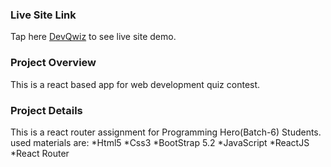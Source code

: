 ### Live Site Link
Tap here [DevQwiz](https://melodic-peony-dc7342.netlify.app/) to see live site demo.

### Project Overview
This is a react based app for web development quiz contest. 

### Project Details
This is a react router assignment for Programming Hero(Batch-6) Students.
used materials are:
*Html5
*Css3
*BootStrap 5.2
*JavaScript
*ReactJS
*React Router